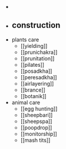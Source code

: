 -
- construction
	-
- plants care
	- [[yielding]]
	- [[prunichakra]]
	- [[prunitation]]
	- [[pilates]]
	- [[posadkha]]
	- [[peresadkha]]
	- [[airlayering]]
	- [[brance]]
	- [[botanik]]
- animal care
	- [[egg hunting]]
	- [[sheepbari]]
	- [[sheepspa]]
	- [[poopdrop]]
	- [[monitorship]]
	- [[mash tits]]